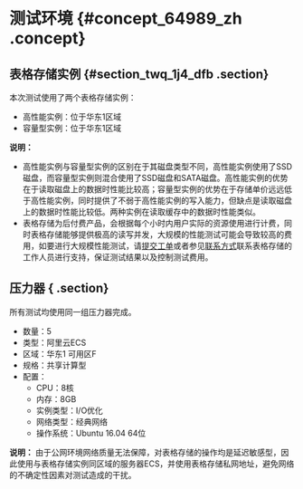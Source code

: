 # 测试环境 {#concept_64989_zh .concept}

## 表格存储实例 {#section_twq_1j4_dfb .section}

本次测试使用了两个表格存储实例：

-   高性能实例：位于华东1区域
-   容量型实例：位于华东1区域

**说明：** 

-   高性能实例与容量型实例的区别在于其磁盘类型不同，高性能实例使用了SSD磁盘，而容量型实例则混合使用了SSD磁盘和SATA磁盘。高性能实例的优势在于读取磁盘上的数据时性能比较高；容量型实例的优势在于存储单价远远低于高性能实例，同时提供了不弱于高性能实例的写入能力，但缺点是读取磁盘上的数据时性能比较低。两种实例在读取缓存中的数据时性能类似。
-   表格存储为后付费产品，会根据每个小时内用户实际的资源使用进行计费，同时表格存储能够提供极高的读写并发，大规模的性能测试可能会导致较高的费用，如要进行大规模性能测试，请[提交工单](https://selfservice.console.aliyun.com/ticket/createIndex)或者参见[联系方式]()联系表格存储的工作人员进行支持，保证测试结果以及控制测试费用。

## 压力器 { .section}

所有测试均使用同一组压力器完成。

-   数量：5
-   类型：阿里云ECS
-   区域：华东1 可用区F
-   规格：共享计算型
-   配置：
    -   CPU：8核
    -   内存：8GB
    -   实例类型：I/O优化
    -   网络类型：经典网络
    -   操作系统：Ubuntu 16.04 64位

**说明：** 由于公网环境网络质量无法保障，对表格存储的操作均是延迟敏感型，因此使用与表格存储实例同区域的服务器ECS，并使用表格存储私网地址，避免网络的不确定性因素对测试造成的干扰。

